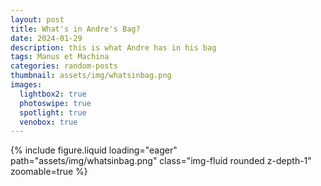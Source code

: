 ```yaml
---
layout: post
title: What's in Andre's Bag?
date: 2024-01-29
description: this is what Andre has in his bag
tags: Manus et Machina
categories: random-posts
thumbnail: assets/img/whatsinbag.png
images:
  lightbox2: true
  photoswipe: true
  spotlight: true
  venobox: true
---
```

<div class="row mt-3">
    <div class="col-sm mt-3 mt-md-0">
        {% include figure.liquid loading="eager" path="assets/img/whatsinbag.png" class="img-fluid rounded z-depth-1" zoomable=true %}
    </div>
</div>

